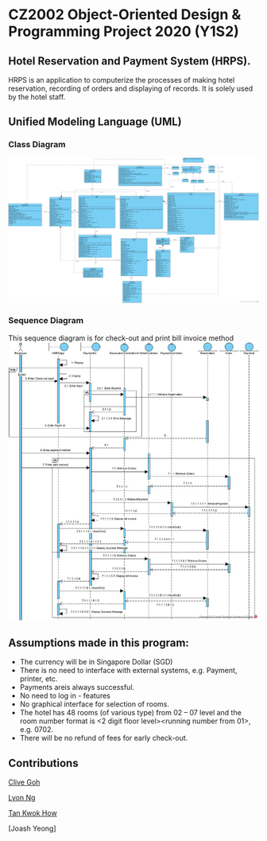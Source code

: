 # CZ2002 Object-Oriented Design & Programming Project 2020 (Y1S2)
## Hotel Reservation and Payment System (HRPS). 
HRPS is an application to computerize the processes of making hotel reservation, recording of orders
and displaying of records. It is solely used by the hotel staff.

## Unified Modeling Language (UML)
### Class Diagram
![Class Diagram](/img/class.jpg)

### Sequence Diagram
This sequence diagram is for check-out and print bill invoice method
![Sequence Diagram](img/squence.jpg)

## Assumptions made in this program:
- The currency will be in Singapore Dollar (SGD)
- There is no need to interface with external systems, e.g. Payment, printer, etc.
- Payments areis always successful.
- No need to log in - features
- No graphical interface for selection of rooms.
- The hotel has 48 rooms (of various type) from 02 – 07 level and the room number format is
&lt;2 digit floor level&gt;&lt;running number from 01&gt;, e.g. 0702.
- There will be no refund of fees for early check-out.

## Contributions
[Clive Goh](http://www.github.com/gohclive)

[Lyon Ng](http://www.github.com/lyonnhk) 

[Tan Kwok How](https://github.com/AveragePudding)

[Joash Yeong]
